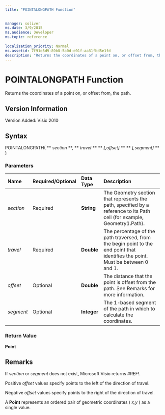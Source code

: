 ```yaml
---
title: "POINTALONGPATH Function"
 
 
manager: soliver
ms.date: 3/9/2015
ms.audience: Developer
ms.topic: reference
 
localization_priority: Normal
ms.assetid: 7f91e5d9-89b8-5a0d-e01f-aa81fbd5e1fd
description: "Returns the coordinates of a point on, or offset from, the path."
---
```


# POINTALONGPATH Function

Returns the coordinates of a point on, or offset from, the path.
  
## Version Information

Version Added: Visio 2010 
  
## Syntax

POINTALONGPATH( ** *section* **, ** *travel* ** ** *[,offset]* ** ** *[,segment]* ** ) 
  
### Parameters

|**Name**|**Required/Optional**|**Data Type**|**Description**|
|:-----|:-----|:-----|:-----|
| _section_ <br/> |Required  <br/> |**String** <br/> |The Geometry section that represents the path, specified by a reference to its Path cell (for example, Geometry1.Path).  <br/> |
| _travel_ <br/> |Required  <br/> |**Double** <br/> |The percentage of the path traversed, from the begin point to the end point that identifies the point. Must be between 0 and 1.  <br/> |
| _offset_ <br/> |Optional  <br/> |**Double** <br/> |The distance that the point is offset from the path. See Remarks for more information.  <br/> |
| _segment_ <br/> |Optional  <br/> |**Integer** <br/> |The 1-based segment of the path in which to calculate the coordinates.  <br/> |
   
### Return Value

 **Point**
  
## Remarks

If  _section_ or  _segment_ does not exist, Microsoft Visio returns #REF!. 
  
Positive  *offset*  values specify points to the left of the direction of travel. 
  
Negative  *offset*  values specify points to the right of the direction of travel. 
  
A **Point** represents an ordered pair of geometric coordinates (  *x,y*  ) as a single value. 
  

